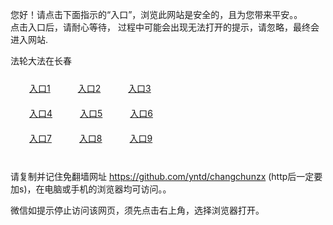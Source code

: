 您好！请点击下面指示的“入口”，浏览此网站是安全的，且为您带来平安。。 <br/>
点击入口后，请耐心等待， 过程中可能会出现无法打开的提示，请忽略，最终会进入网站. </br>

法轮大法在长春<br/>
<div style="padding:10px"><a style="margin:20px" target="_blank" href="https://d2oi1afri1eetr.cloudfront.net/2Qpsp?sjdfu" id="ccLink1" rel="nofollow">入口1</a> <a target="_blank" style="margin:20px" href="https://d1iq11o1xl4c2j.cloudfront.net/2Qpsp?hvzlxphd" id="ccLink2" rel="nofollow">入口2</a> <a style="margin:20px" target="_blank" href="https://d3ru4smcqqaowc.cloudfront.net/2Qpsp?qecieja" id="ccLink3" rel="nofollow">入口3</a></div>

<div style="padding:10px" ><a style="margin:20px" target="_blank" href="https://d2oi1afri1eetr.cloudfront.net/2Qpsp?sjdfu" id="ccLink4" rel="nofollow">入口4</a> <a style="margin:20px" href="https://d1iq11o1xl4c2j.cloudfront.net/2Qpsp?hvzlxphd" target="_blank" id="ccLink5" rel="nofollow">入口5</a> <a style="margin:20px" href="https://d3ru4smcqqaowc.cloudfront.net/2Qpsp?qecieja" target="_blank" id="ccLink6" rel="nofollow">入口6</a></div>

<div style="padding:10px"><a style="margin:20px" target="_blank" href="https://d2oi1afri1eetr.cloudfront.net/2Qpsp?sjdfu" id="ccLink7" rel="nofollow">入口7</a> <a style="margin:20px" href="https://d1iq11o1xl4c2j.cloudfront.net/2Qpsp?hvzlxphd" target="_blank" id="ccLink8" rel="nofollow">入口8</a> <a style="margin:20px" target="_blank" href="https://d3ru4smcqqaowc.cloudfront.net/2Qpsp?qecieja" id="ccLink9" rel="nofollow">入口9</a></div>

<br/>



请复制并记住免翻墙网址 https://github.com/yntd/changchunzx (http后一定要加s)，在电脑或手机的浏览器均可访问。。<br/>

微信如提示停止访问该网页，须先点击右上角，选择浏览器打开。
